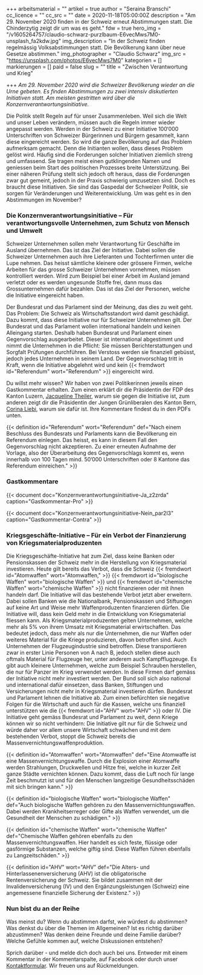 +++
arbeitsmaterial = ""
artikel = true
author = "Seraina Branschi"
cc_licence = ""
cc_src = ""
date = 2020-11-18T05:00:00Z
description = "Am 29. November 2020 finden in der Schweiz erneut Abstimmungen statt. Die Chinderzytig zeigt dir um was es geht."
fdw = true
hero_img = "/v1605264757/claudio-schwarz-purzlbaum-E6vecMws7M0-unsplash_fa2kdw.jpg"
img_description = "In der Schweiz finden regelmässig Volksabstimmungen statt. Die Bevölkerung kann über neue Gesetze abstimmen."
img_photographer = "Claudio Schwarz"
img_src = "https://unsplash.com/photos/E6vecMws7M0"
kategorien = []
markierungen = []
paid = false
slug = ""
title = "Zwischen Verantwortung und Krieg"

+++
_Am 29. November 2020 wird die Schweizer Bevölkerung wieder an die Urne gebeten. Es finden Abstimmungen zu zwei intensiv diskutierten Initiativen statt. Am meisten gestritten wird über die Konzernverantwortungsinitiative._

Die Politik stellt Regeln auf für unser Zusammenleben. Weil sich die Welt und unser Leben verändern, müssen auch die Regeln immer wieder angepasst werden. Werden in der Schweiz zu einer Initiative 100‘000 Unterschriften von Schweizer Bürgerinnen und Bürgern gesammelt, kann diese eingereicht werden. So wird die ganze Bevölkerung auf das Problem aufmerksam gemacht. Denn die Initianten wollen, dass dieses Problem gelöst wird. Häufig sind die Forderungen solcher Initiativen ziemlich streng und umfassend. Sie tragen meist einen gutklingenden Namen und geniessen beim Start des politischen Prozesses breite Unterstützung. Bei einer näheren Prüfung stellt sich jedoch oft heraus, dass die Forderungen zwar gut gemeint, jedoch in der Praxis schwierig umzusetzen sind. Doch es braucht diese Initiativen. Sie sind das Gaspedal der Schweizer Politik, sie sorgen für Veränderungen und Weiterentwicklung. Um was geht es in den Abstimmungen im November?

### Die Konzernverantwortungsinitiative – Für verantwortungsvolle Unternehmen, zum Schutz von Mensch und Umwelt

Schweizer Unternehmen sollen mehr Verantwortung für Geschäfte im Ausland übernehmen. Das ist das Ziel der Initiative. Dabei sollen die Schweizer Unternehmen auch ihre Lieferanten und Tochterfirmen unter die Lupe nehmen. Das heisst sämtliche kleinere oder grössere Firmen, welche Arbeiten für das grosse Schweizer Unternehmen vornehmen, müssen kontrolliert werden. Wird zum Beispiel bei einer Arbeit im Ausland jemand verletzt oder es werden ungesunde Stoffe frei, dann muss das Grossunternehmen dafür bezahlen. Das ist das Ziel der Personen, welche die Initiative eingereicht haben.

Der Bundesrat und das Parlament sind der Meinung, das dies zu weit geht. Das Problem: Die Schweiz als Wirtschaftsstandort wird damit geschädigt. Dazu kommt, dass diese Initiative nur für Schweizer Unternehmen gilt. Der Bundesrat und das Parlament wollen international handeln und keinen Alleingang starten. Deshalb haben Bundesrat und Parlament einen Gegenvorschlag ausgearbeitet. Dieser ist international abgestimmt und nimmt die Unternehmen in die Pflicht: Sie müssen Berichterstattungen und Sorgfalt Prüfungen durchführen. Bei Verstoss werden sie finanziell gebüsst, jedoch jedes Unternehmen in seinem Land. Der Gegenvorschlag tritt in Kraft, wenn die Initiative abgelehnt wird und kein {{< fremdwort id="Referendum" wort="Referendum" >}} eingereicht wird.

Du willst mehr wissen? Wir haben von zwei Politikerinnen jeweils einen Gastkommentar erhalten. Zum einen erklärt dir die Präsidentin der FDP des Kanton Luzern, [Jacqueline Theiler](https://www.theiler.ch/politik "Jacqueline Theiler"), warum sie gegen die Initiative ist, zum anderen zeigt dir die Präsidentin der Jungen Grünliberalen des Kanton Bern, [Corina Liebi](https://www.corinaliebi.ch/ "Corina Liebi"), warum sie dafür ist. Ihre Kommentare findest du in den PDFs unten.

{{< definition id="Referendum" wort="Referendum" def="Nach einem Beschluss des Bundesrats und Parlaments kann die Bevölkerung ein Referendum einlegen. Das heisst, es kann in diesem Fall den Gegenvorschlag nicht akzeptieren. Zu einer erneuten Aufnahme der Vorlage, also der Überarbeitung des Gegenvorschlags kommt es, wenn innerhalb von 100 Tagen mind. 50‘000 Unterschriften oder 8 Kantone das Referendum einreichen." >}}

### Gastkommentare

{{< document doc="Konzernverantwortungsinitiative-Ja_z2zrda" caption="Gastkommentar-Pro" >}}

{{< document doc="Konzernverantwortungsinitiative-Nein_par2l3" caption="Gastkommentar-Contra" >}}

### Kriegsgeschäfte-Initiative – Für ein Verbot der Finanzierung von Kriegsmaterialproduzenten

Die Kriegsgeschäfte-Initiative hat zum Ziel, dass keine Banken oder Pensionskassen der Schweiz mehr in die Herstellung von Kriegsmaterial investieren. Heute gilt bereits das Verbot, dass die Schweiz {{< fremdwort id="Atomwaffen" wort="Atomwaffen," >}} {{< fremdwort id="biologische Waffen" wort="biologische Waffen" >}} und {{< fremdwort id="chemische Waffen" wort="chemische Waffen" >}} nicht finanzieren oder mit ihnen handeln darf. Die Initiative will das bestehende Verbot jetzt aber erweitern. Dabei sollen Banken wie die Nationalbank, Pensionskassen und Stiftungen auf keine Art und Weise mehr Waffenproduzenten finanzieren dürfen. Die Initiative will, dass kein Geld mehr in die Entwicklung von Kriegsmaterial fliessen kann. Als Kriegsmaterialproduzenten gelten Unternehmen, welche mehr als 5% von ihrem Umsatz mit Kriegsmaterial erwirtschaften. Das bedeutet jedoch, dass mehr als nur die Unternehmen, die nur Waffen oder weiteres Material für die Kriege produzieren, davon betroffen sind. Auch Unternehmen der Flugzeugindustrie sind betroffen. Diese transportieren zwar in erster Linie Personen von A nach B, jedoch stellen diese auch oftmals Material für Flugzeuge her, unter anderem auch Kampfflugzeuge. Es gibt auch kleinere Unternehmen, welche zum Beispiel Schrauben herstellen, die nur für Panzer im Krieg verwendet werden. In diese Firmen darf gemäss der Initiative nicht mehr investiert werden. Der Bund soll sich also national und international dafür einsetzen, dass Banken, Stiftungen und Versicherungen nicht mehr in Kriegsmaterial investieren dürfen. Bundesrat und Parlament lehnen die Initiative ab. Zum einen befürchten sie negative Folgen für die Wirtschaft und auch für die Kassen, welche uns finanziell unterstützen wie die {{< fremdwort id="AHV" wort="AHV" >}} oder IV. Die Initiative geht gemäss Bundesrat und Parlament zu weit, denn Kriege können wir so nicht verhindern: Die Initiative gilt nur für die Schweiz und würde daher vor allem unsere Wirtschaft schwächen und mit dem bestehenden Verbot, stoppt die Schweiz bereits die Massenvernichtungswaffenproduktion.

{{< definition id="Atomwaffen" wort="Atomwaffen" def="Eine Atomwaffe ist eine Massenvernichtungswaffe. Durch die Explosion einer Atomwaffe werden Strahlungen, Druckwellen und Hitze frei, welche in kurzer Zeit ganze Städte vernichten können. Dazu kommt, dass die Luft noch für lange Zeit beschmutzt ist und für den Menschen langzeitige Gesundheitsschäden mit sich bringen kann." >}}

{{< definition id="biologische Waffen" wort="biologische Waffen" def="Auch biologische Waffen gehören zu den Massenvernichtungswaffen. Dabei werden Krankheitserreger oder Gifte als Waffen verwendet, um die Gesundheit der Menschen zu schädigen." >}}

{{< definition id="chemische Waffen" wort="chemische Waffen" def="Chemische Waffen gehören ebenfalls zu den Massenvernichtungswaffen. Hier handelt es sich feste, flüssige oder gasförmige Substanzen, welche giftig sind. Diese Waffen führen ebenfalls zu Langzeitschäden." >}}

{{< definition id="AHV" wort="AHV" def="Die Alters- und Hinterlassenenversicherung (AHV) ist die obligatorische Rentenversicherung der Schweiz. Sie bildet zusammen mit der Invalidenversicherung (IV) und den Ergänzungsleistungen (Schweiz) eine angemessene finanzielle Sicherung der Existenz." >}}

### Nun bist du an der Reihe

Was meinst du? Wenn du abstimmen darfst, wie würdest du abstimmen? Was denkst du über die Themen im Allgemeinen? Ist es richtig darüber abzustimmen? Was denken deine Freunde und deine Familie darüber? Welche Gefühle kommen auf, welche Diskussionen entstehen?

Sprich darüber - und melde dich doch auch bei uns. Entweder mit einem Kommentar in der Kommentarspalte, auf Facebook oder durch unser [Kontaktformular](https://www.chinderzytig.ch/kontakt/). Wir freuen uns auf Rückmeldungen.

